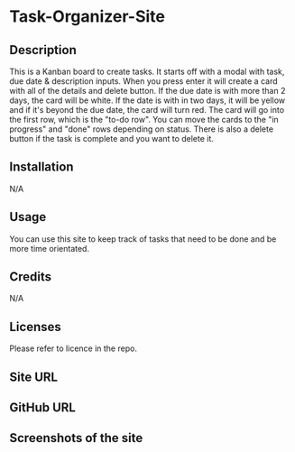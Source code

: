 # Task-Organizer-Site

## Description
This is a Kanban board to create tasks. It starts off with a modal with task, due date & description inputs. When you press enter it will create a card with all of the details and delete button. If the due date is with more than 2 days, the card will be white. If the date is with in two days, it will be yellow and if it's beyond the due date, the card will turn red. The card will go into the first row, which is the "to-do row". You can move the cards to the "in progress" and "done" rows depending on status. There is also a delete button if the task is complete and you want to delete it. 
## Installation
N/A

## Usage
You can use this site to keep track of tasks that need to be done and be more time orientated. 

## Credits
N/A

## Licenses 
Please refer to licence in the repo.

## Site URL


## GitHub URL


## Screenshots of the site
